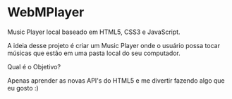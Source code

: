 WebMPlayer
==========

Music Player local baseado em HTML5, CSS3 e JavaScript.

A ideia desse projeto é criar um Music Player onde o usuário possa tocar músicas que estão em uma pasta local do seu computador.

Qual é o Objetivo?

Apenas aprender as novas API's do HTML5 e me divertir fazendo algo que eu gosto :)
